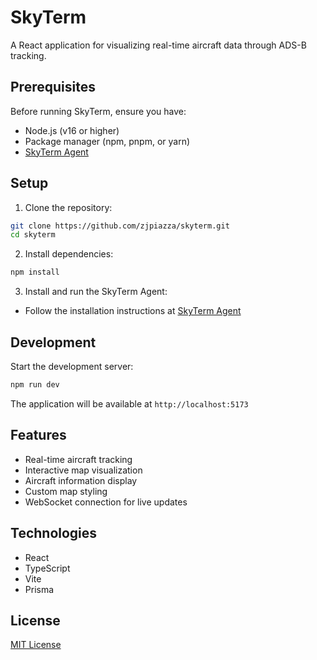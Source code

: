 # SkyTerm

A React application for visualizing real-time aircraft data through ADS-B tracking.

## Prerequisites

Before running SkyTerm, ensure you have:

- Node.js (v16 or higher)
- Package manager (npm, pnpm, or yarn)
- [SkyTerm Agent](https://github.com/zjpiazza/skyterm-agent)

## Setup

1. Clone the repository:
```bash
git clone https://github.com/zjpiazza/skyterm.git
cd skyterm
```


2. Install dependencies:
```bash
npm install
```

3. Install and run the SkyTerm Agent:
- Follow the installation instructions at [SkyTerm Agent](https://github.com/zjpiazza/skyterm-agent)


## Development

Start the development server:
```bash
npm run dev
```

The application will be available at `http://localhost:5173`

## Features

- Real-time aircraft tracking
- Interactive map visualization
- Aircraft information display
- Custom map styling
- WebSocket connection for live updates

## Technologies

- React
- TypeScript
- Vite
- Prisma

## License

[MIT License](LICENSE)